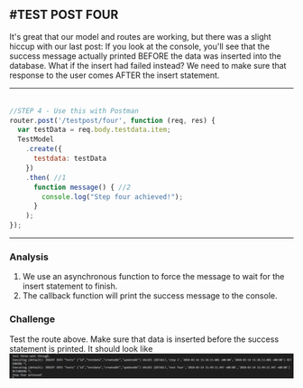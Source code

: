 #TEST POST FOUR
---

It's great that our model and routes are working, but there was a slight hiccup with our last post: If you look at the console, you'll see that the success message actually printed BEFORE the data was inserted into the database. What if the insert had failed instead? We need to make sure that response to the user comes AFTER the insert statement.
<hr>


```js

//STEP 4 - Use this with Postman
router.post('/testpost/four', function (req, res) {
  var testData = req.body.testdata.item;
  TestModel
    .create({
      testdata: testData
    })
    .then( //1
      function message() { //2
        console.log("Step four achieved!");
      }
    );
});


```


<hr >

### Analysis

1. We use an asynchronous function to force the message to wait for the insert statement to finish.
2. The callback function will print the success message to the console.

### Challenge
Test the route above. Make sure that data is inserted before the success statement is printed. It should look like ![this](../assets/04-test4data.png)

